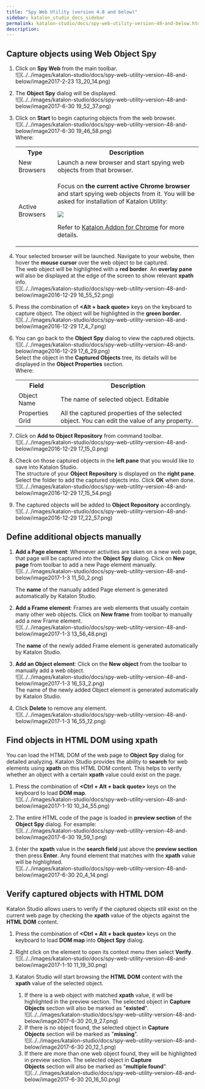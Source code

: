 ```yaml
---
title: "Spy Web Utility (version 4.8 and below)" 
sidebar: katalon_studio_docs_sidebar
permalink: katalon-studio/docs/spy-web-utility-version-48-and-below.html 
description: 
---
```

Capture objects using Web Object Spy
------------------------------------

1.  Click on **Spy Web** from the main toolbar.  
    ![](../../images/katalon-studio/docs/spy-web-utility-version-48-and-below/image2017-2-23 13_20_14.png)  
      
    
2.  The **Object Spy** dialog will be displayed.  
    ![](../../images/katalon-studio/docs/spy-web-utility-version-48-and-below/image2017-6-30 19_52_37.png)  
      
    
3.  Click on **Start** to begin capturing objects from the web browser.  
    ![](../../images/katalon-studio/docs/spy-web-utility-version-48-and-below/image2017-6-30 19_46_58.png)  
    Where:
    
    <table class="" style="table-layout: fixed;"><colgroup class="" style=""><col class="" style=""><col class="" style=""></colgroup><tbody class="" style=""><tr class="" style=""><th class="" style="">Type</th><th class="" style="">Description</th></tr><tr class="" style=""><td class="" style="">New Browsers</td><td class="" style="">Launch a new browser and start spying web objects from that browser.</td></tr><tr class="" style=""><td class="" style="">Active Browsers</td><td class="" style=""><div class="" style=""><p class="" style="">Focus on <strong class="" style="">the current active Chrome browser</strong> and start spying web objects from it. You will be asked for installation of Katalon Utility:</p><p class="" style=""><span class="" style=""><img class="" src="../../images/katalon-studio/docs/spy-web-utility-version-48-and-below/image2017-2-23 11_54_29.png" data-image-src="/download/attachments/5111951/image2017-2-23%2011%3A54%3A29.png?version=1&amp;modificationDate=1487831171000&amp;api=v2" data-unresolved-comment-count="0" data-linked-resource-id="5113067" data-linked-resource-version="1" data-linked-resource-type="attachment" data-linked-resource-default-alias="image2017-2-23 11:54:29.png" data-base-url="https://docs.katalon.com" data-linked-resource-content-type="image/png" data-linked-resource-container-id="5111951" data-linked-resource-container-version="1" style=""></span></p><p class="" style="">Refer to <a href="/display/KD/Katalon+Addon+for+Chrome" class="" style="">Katalon Addon for Chrome</a> for more details.</p></div></td></tr></tbody></table>
    
4.  Your selected browser will be launched. Navigate to your website, then hover the **mouse cursor** over the web object to be captured.  
    The web object will be highlighted with a **red border**. An **overlay pane** will also be displayed at the edge of the screen to show relevant **xpath** info.  
    ![](../../images/katalon-studio/docs/spy-web-utility-version-48-and-below/image2016-12-29 16_55_52.png)  
      
    
5.  Press the combination of **<Alt + back quote>** keys on the keyboard to capture object. The object will be highlighted in the **green border**.   
    ![](../../images/katalon-studio/docs/spy-web-utility-version-48-and-below/image2016-12-29 17_4_7.png)  
      
    
6.  You can go back to the **Object Spy** dialog to view the captured objects.  
    ![](../../images/katalon-studio/docs/spy-web-utility-version-48-and-below/image2016-12-29 17_6_29.png)  
    Select the object in the **Captured Objects** tree, its details will be displayed in the **Object Properties** section.  
    Where:
    
    <table class="" style="table-layout: fixed;"><colgroup class="" style=""><col class="" style=""><col class="" style=""></colgroup><tbody class="" style=""><tr class="" style=""><th class="" style="">Field</th><th class="" style="">Description</th></tr><tr class="" style=""><td class="" style="">Object Name</td><td class="" style="">The name of selected object. Editable</td></tr><tr class="" style=""><td class="" style="">Properties Grid</td><td class="" style="">All the captured properties of the selected object. You can edit the value of any property.</td></tr></tbody></table>
    
7.  Click on **Add to Object Repository** from command toolbar.  
    ![](../../images/katalon-studio/docs/spy-web-utility-version-48-and-below/image2016-12-29 17_15_0.png)  
      
    
8.  Check on those captured objects in the **left pane** that you would like to save into Katalon Studio.   
    The structure of your **Object Repository** is displayed on the **right pane**. Select the folder to add the captured objects into. Click **OK** when done.  
    ![](../../images/katalon-studio/docs/spy-web-utility-version-48-and-below/image2016-12-29 17_15_54.png)  
      
    
9.  The captured objects will be added to **Object Repository** accordingly.  
    ![](../../images/katalon-studio/docs/spy-web-utility-version-48-and-below/image2016-12-29 17_22_57.png)

Define additional objects manually
----------------------------------

1.  **Add a Page element**: Whenever activities are taken on a new web page, that page will be captured into the **Object Spy** dialog. Click on **New page** from toolbar to add a new Page element manually.  
    ![](../../images/katalon-studio/docs/spy-web-utility-version-48-and-below/image2017-1-3 11_50_2.png)
    
    The **name** of the manually added Page element is generated automatically by Katalon Studio.
    
      
      
    
2.  **Add a Frame element**: Frames are web elements that usually contain many other web objects. Click on **New frame** from toolbar to manually add a new Frame element.  
    ![](../../images/katalon-studio/docs/spy-web-utility-version-48-and-below/image2017-1-3 13_56_48.png)
    
    The **name** of the newly added Frame element is generated automatically by Katalon Studio. 
    
      
      
    
3.  **Add an Object element**: Click on the **New object** from the toolbar to manually add a web object.  
    ![](../../images/katalon-studio/docs/spy-web-utility-version-48-and-below/image2017-1-3 16_53_2.png)  
    The name of the newly added Object element is generated automatically by Katalon Studio.  
      
    
4.  Click **Delete** to remove any element.   
    ![](../../images/katalon-studio/docs/spy-web-utility-version-48-and-below/image2017-1-3 16_55_12.png)

Find objects in HTML DOM using xpath
------------------------------------

You can load the HTML DOM of the web page to **Object Spy** dialog for detailed analyzing. Katalon Studio provides the ability to **search** for web elements using **xpath** on this HTML DOM content. This helps to verify whether an object with a certain **xpath** value could exist on the page.

1.  Press the combination of **<Ctrl + Alt + back quote>** keys on the keyboard to load **DOM map**.  
    ![](../../images/katalon-studio/docs/spy-web-utility-version-48-and-below/image2017-1-10 10_34_55.png)  
      
    
2.  The entire HTML code of the page is loaded in **preview section** of the **Object Spy** dialog. For example:  
    ![](../../images/katalon-studio/docs/spy-web-utility-version-48-and-below/image2017-6-30 19_59_1.png)  
      
    
3.  Enter the **xpath** value in the **search field** just above the **preview section** then press **Enter**. Any found element that matches with the **xpath** value will be highlighted.  
    ![](../../images/katalon-studio/docs/spy-web-utility-version-48-and-below/image2017-6-30 20_4_14.png)

Verify captured objects with HTML DOM
-------------------------------------

Katalon Studio allows users to verify if the captured objects still exist on the current web page by checking the **xpath** value of the objects against the **HTML DOM** content.

1.  Press the combination of **<Ctrl + Alt + back quote>** keys on the keyboard to load **DOM map** into **Object Spy** dialog.   
      
    
2.  Right click on the element to open its context menu then select **Verify**.  
    ![](../../images/katalon-studio/docs/spy-web-utility-version-48-and-below/image2017-1-10 11_19_30.png)  
      
    
3.  Katalon Studio will start browsing the **HTML DOM** content with the **xpath** value of the selected object.
    1.  If there is a web object with matched **xpath** value, it will be highlighted in the preview section. The selected object in **Capture Objects** section will also be marked as "**existed**".  
        ![](../../images/katalon-studio/docs/spy-web-utility-version-48-and-below/image2017-6-30 20_9_27.png)
    2.  If there is no object found, the selected object in **Capture Objects** section will be marked as "**missing**".  
        ![](../../images/katalon-studio/docs/spy-web-utility-version-48-and-below/image2017-6-30 20_12_1.png)
    3.  If there are more than one web object found, they will be highlighted in preview section. The selected object in **Capture Objects** section will also be marked as "**multiple found**".  
        ![](../../images/katalon-studio/docs/spy-web-utility-version-48-and-below/image2017-6-30 20_16_50.png)